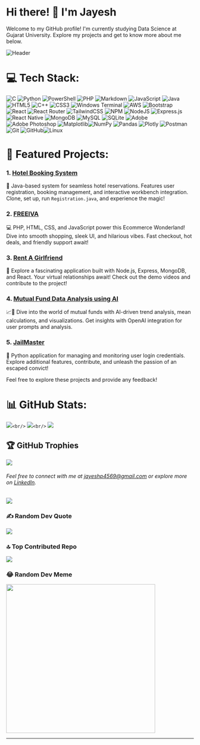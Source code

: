# Hi there! 👋 I'm Jayesh

Welcome to my GitHub profile! I'm currently studying Data Science at Gujarat University. Explore my projects and get to know more about me below.

![Header](https://github.com/j-a-y-e-s-h/j-a-y-e-s-h/assets/75063311/11417598-ed2d-4db5-b006-6c39f325cceb)



# 💻 Tech Stack:

![C](https://img.shields.io/badge/c-%2300599C.svg?style=for-the-badge&logo=c&logoColor=white)  ![Python](https://img.shields.io/badge/python-3670A0?style=for-the-badge&logo=python&logoColor=ffdd54) ![PowerShell](https://img.shields.io/badge/PowerShell-%235391FE.svg?style=for-the-badge&logo=powershell&logoColor=white) ![PHP](https://img.shields.io/badge/php-%23777BB4.svg?style=for-the-badge&logo=php&logoColor=white) ![Markdown](https://img.shields.io/badge/markdown-%2331A8.svg?style=for-the-badge&logo=markdown&logoColor=white) ![JavaScript](https://img.shields.io/badge/javascript-%23323330.svg?style=for-the-badge&logo=javascript&logoColor=%23F7DF1E) ![Java](https://img.shields.io/badge/java-%23ED8B00.svg?style=for-the-badge&logo=openjdk&logoColor=white) ![HTML5](https://img.shields.io/badge/html5-%23E34F26.svg?style=for-the-badge&logo=html5&logoColor=white) ![C++](https://img.shields.io/badge/c++-%2300599C.svg?style=for-the-badge&logo=c%2B%2B&logoColor=white) ![CSS3](https://img.shields.io/badge/css3-%231572B6.svg?style=for-the-badge&logo=css3&logoColor=white) ![Windows Terminal](https://img.shields.io/badge/Windows%20Terminal-%234D4D4D.svg?style=for-the-badge&logo=windows-terminal&logoColor=white) ![AWS](https://img.shields.io/badge/AWS-%23FF9900.svg?style=for-the-badge&logo=amazon-aws&logoColor=white) ![Bootstrap](https://img.shields.io/badge/bootstrap-%238511FA.svg?style=for-the-badge&logo=bootstrap&logoColor=white) ![React](https://img.shields.io/badge/react-%2320232a.svg?style=for-the-badge&logo=react&logoColor=%2361DAFB) ![React Router](https://img.shields.io/badge/React_Router-CA4245?style=for-the-badge&logo=react-router&logoColor=white) ![TailwindCSS](https://img.shields.io/badge/tailwindcss-%2338B2AC.svg?style=for-the-badge&logo=tailwind-css&logoColor=white) ![NPM](https://img.shields.io/badge/NPM-%23CB3837.svg?style=for-the-badge&logo=npm&logoColor=white) ![NodeJS](https://img.shields.io/badge/node.js-6DA55F?style=for-the-badge&logo=node.js&logoColor=white) ![Express.js](https://img.shields.io/badge/Express.js-%23404d59?style=for-the-badge&logo=express&logoColor=white) ![React Native](https://img.shields.io/badge/react_native-%2320232a.svg?style=for-the-badge&logo=react&logoColor=%2361DAFB)  ![MongoDB](https://img.shields.io/badge/MongoDB-%234ea94b.svg?style=for-the-badge&logo=mongodb&logoColor=white) ![MySQL](https://img.shields.io/badge/MySQL-%234479A1?style=for-the-badge&logo=mysql&logoColor=white) ![SQLite](https://img.shields.io/badge/sqlite-%2307405e.svg?style=for-the-badge&logo=sqlite&logoColor=white) ![Adobe](https://img.shields.io/badge/adobe-%23FF0000.svg?style=for-the-badge&logo=adobe&logoColor=white) ![Adobe Photoshop](https://img.shields.io/badge/adobe%20photoshop-%2331A8FF.svg?style=for-the-badge&logo=adobe%20photoshop&logoColor=white) ![Matplotlib](https://img.shields.io/badge/Matplotlib-%234E8C79?style=for-the-badge&logo=matplotlib&logoColor=white)![NumPy](https://img.shields.io/badge/numpy-%23013243.svg?style=for-the-badge&logo=numpy&logoColor=white) ![Pandas](https://img.shields.io/badge/pandas-%23150458.svg?style=for-the-badge&logo=pandas&logoColor=white) ![Plotly](https://img.shields.io/badge/Plotly-%233F4F75.svg?style=for-the-badge&logo=plotly&logoColor=white) ![Postman](https://img.shields.io/badge/Postman-%23FF6C37?style=for-the-badge&logo=postman&logoColor=white) ![Git](https://img.shields.io/badge/Git-%23F05032?style=for-the-badge&logo=git&logoColor=white) ![GitHub](https://img.shields.io/badge/GitHub-%23121011?style=for-the-badge&logo=github&logoColor=white)![Linux](https://img.shields.io/badge/Linux-%23FCC624?style=for-the-badge&logo=linux&logoColor=black)

# 🚀 Featured Projects:

### 1. [Hotel Booking System](https://github.com/j-a-y-e-s-h/hotel-booking)

🏨 Java-based system for seamless hotel reservations. Features user registration, booking management, and interactive workbench integration. Clone, set up, run `Registration.java`, and experience the magic!

### 2. [FREEIVA](https://github.com/j-a-y-e-s-h/freeiva)

💻 PHP, HTML, CSS, and JavaScript power this Ecommerce Wonderland! Dive into smooth shopping, sleek UI, and hilarious vibes. Fast checkout, hot deals, and friendly support await!

### 3. [Rent A Girlfriend](https://github.com/j-a-y-e-s-h/Rent-A-Girlfriend)

💑 Explore a fascinating application built with Node.js, Express, MongoDB, and React. Your virtual relationships await! Check out the demo videos and contribute to the project!

### 4. [Mutual Fund Data Analysis using AI](https://github.com/j-a-y-e-s-h/ai-data-analytics)

📈🤖 Dive into the world of mutual funds with AI-driven trend analysis, mean calculations, and visualizations. Get insights with OpenAI integration for user prompts and analysis.

### 5. [JailMaster](https://github.com/j-a-y-e-s-h/jailmaster)

🚀 Python application for managing and monitoring user login credentials. Explore additional features, contribute, and unleash the passion of an escaped convict!

Feel free to explore these projects and provide any feedback!

# 📊 GitHub Stats:

![](https://github-readme-stats.vercel.app/api?username=j-a-y-e-s-h&theme=dark&hide_border=false&include_all_commits=true&count_private=false)`<br/>`
![](https://github-readme-streak-stats.herokuapp.com/?user=j-a-y-e-s-h&theme=dark&hide_border=false)`<br/>`
![](https://github-readme-stats.vercel.app/api/top-langs/?username=j-a-y-e-s-h&theme=dark&hide_border=false&include_all_commits=true&count_private=false&layout=compact)

## 🏆 GitHub Trophies

![](https://github-profile-trophy.vercel.app/?username=j-a-y-e-s-h&theme=radical&no-frame=false&no-bg=true&margin-w=4)

###### Feel free to connect with me at [jayeshp4569@gmail.com](mailto:jayeshp4569@gmail.com) or explore more on [LinkedIn](https://www.linkedin.com/in/jayeshpatel4569/).

[![](https://visitcount.itsvg.in/api?id=j-a-y-e-s-h&icon=0&color=0)](https://visitcount.itsvg.in/)

### ✍️ Random Dev Quote

![](https://quotes-github-readme.vercel.app/api?type=horizontal&theme=gruvbox)

### 🔝 Top Contributed Repo

![](https://github-contributor-stats.vercel.app/api?username=j-a-y-e-s-h&limit=5&theme=dark&combine_all_yearly_contributions=true)

### 😂 Random Dev Meme

<img src='https://randommeme-five.vercel.app/' style="height: 400px;"/>

---
